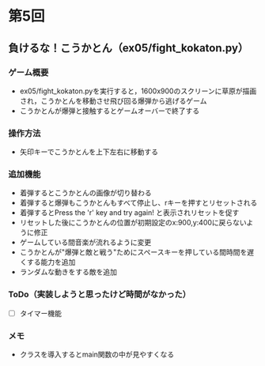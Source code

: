 # 第5回
## 負けるな！こうかとん（ex05/fight_kokaton.py）
### ゲーム概要
- ex05/fight_kokaton.pyを実行すると，1600x900のスクリーンに草原が描画され，こうかとんを移動させ飛び回る爆弾から逃げるゲーム
- こうかとんが爆弾と接触するとゲームオーバーで終了する
### 操作方法
- 矢印キーでこうかとんを上下左右に移動する
### 追加機能
- 着弾するとこうかとんの画像が切り替わる
- 着弾すると爆弾もこうかとんもすべて停止し、rキーを押すとリセットされる
- 着弾するとPress the 'r' key and try again! と表示されリセットを促す
- リセットした後にこうかとんの位置が初期設定のx:900,y:400に戻らないように修正
- ゲームしている間音楽が流れるように変更
- こうかとんが"爆弾と敵と戦う"ためにスペースキーを押している間時間を遅くする能力を追加
- ランダムな動きをする敵を追加
### ToDo（実装しようと思ったけど時間がなかった）
- [ ] タイマー機能
### メモ
- クラスを導入するとmain関数の中が見やすくなる